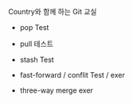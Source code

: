 Country와 함께 하는 Git 교실

- pop Test
- pull 테스트
- stash Test


- fast-forward / conflit Test /  exer
- three-way merge exer
